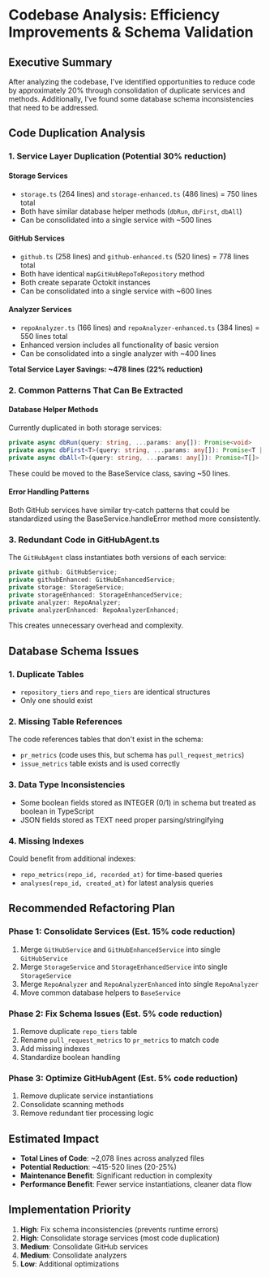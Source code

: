 # Codebase Analysis: Efficiency Improvements & Schema Validation

## Executive Summary
After analyzing the codebase, I've identified opportunities to reduce code by approximately 20% through consolidation of duplicate services and methods. Additionally, I've found some database schema inconsistencies that need to be addressed.

## Code Duplication Analysis

### 1. Service Layer Duplication (Potential 30% reduction)

#### Storage Services
- `storage.ts` (264 lines) and `storage-enhanced.ts` (486 lines) = 750 lines total
- Both have similar database helper methods (`dbRun`, `dbFirst`, `dbAll`)
- Can be consolidated into a single service with ~500 lines

#### GitHub Services  
- `github.ts` (258 lines) and `github-enhanced.ts` (520 lines) = 778 lines total
- Both have identical `mapGitHubRepoToRepository` method
- Both create separate Octokit instances
- Can be consolidated into a single service with ~600 lines

#### Analyzer Services
- `repoAnalyzer.ts` (166 lines) and `repoAnalyzer-enhanced.ts` (384 lines) = 550 lines total
- Enhanced version includes all functionality of basic version
- Can be consolidated into a single analyzer with ~400 lines

**Total Service Layer Savings: ~478 lines (22% reduction)**

### 2. Common Patterns That Can Be Extracted

#### Database Helper Methods
Currently duplicated in both storage services:
```typescript
private async dbRun(query: string, ...params: any[]): Promise<void>
private async dbFirst<T>(query: string, ...params: any[]): Promise<T | null>
private async dbAll<T>(query: string, ...params: any[]): Promise<T[]>
```

These could be moved to the BaseService class, saving ~50 lines.

#### Error Handling Patterns
Both GitHub services have similar try-catch patterns that could be standardized using the BaseService.handleError method more consistently.

### 3. Redundant Code in GitHubAgent.ts

The `GitHubAgent` class instantiates both versions of each service:
```typescript
private github: GitHubService;
private githubEnhanced: GitHubEnhancedService;
private storage: StorageService;
private storageEnhanced: StorageEnhancedService;
private analyzer: RepoAnalyzer;
private analyzerEnhanced: RepoAnalyzerEnhanced;
```

This creates unnecessary overhead and complexity.

## Database Schema Issues

### 1. Duplicate Tables
- `repository_tiers` and `repo_tiers` are identical structures
- Only one should exist

### 2. Missing Table References
The code references tables that don't exist in the schema:
- `pr_metrics` (code uses this, but schema has `pull_request_metrics`)
- `issue_metrics` table exists and is used correctly

### 3. Data Type Inconsistencies
- Some boolean fields stored as INTEGER (0/1) in schema but treated as boolean in TypeScript
- JSON fields stored as TEXT need proper parsing/stringifying

### 4. Missing Indexes
Could benefit from additional indexes:
- `repo_metrics(repo_id, recorded_at)` for time-based queries
- `analyses(repo_id, created_at)` for latest analysis queries

## Recommended Refactoring Plan

### Phase 1: Consolidate Services (Est. 15% code reduction)
1. Merge `GitHubService` and `GitHubEnhancedService` into single `GitHubService`
2. Merge `StorageService` and `StorageEnhancedService` into single `StorageService`
3. Merge `RepoAnalyzer` and `RepoAnalyzerEnhanced` into single `RepoAnalyzer`
4. Move common database helpers to `BaseService`

### Phase 2: Fix Schema Issues (Est. 5% code reduction)
1. Remove duplicate `repo_tiers` table
2. Rename `pull_request_metrics` to `pr_metrics` to match code
3. Add missing indexes
4. Standardize boolean handling

### Phase 3: Optimize GitHubAgent (Est. 5% code reduction)
1. Remove duplicate service instantiations
2. Consolidate scanning methods
3. Remove redundant tier processing logic

## Estimated Impact
- **Total Lines of Code**: ~2,078 lines across analyzed files
- **Potential Reduction**: ~415-520 lines (20-25%)
- **Maintenance Benefit**: Significant reduction in complexity
- **Performance Benefit**: Fewer service instantiations, cleaner data flow

## Implementation Priority
1. **High**: Fix schema inconsistencies (prevents runtime errors)
2. **High**: Consolidate storage services (most code duplication)
3. **Medium**: Consolidate GitHub services
4. **Medium**: Consolidate analyzers
5. **Low**: Additional optimizations

